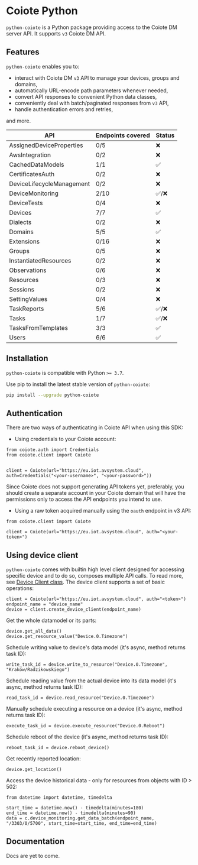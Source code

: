 # Coiote Python

`python-coiote` is a Python package providing access to the Coiote DM server API. It supports `v3` Coiote DM API.

## Features

`python-coiote` enables you to:

- interact with Coiote DM `v3` API to manage your devices, groups and domains,
- automatically URL-encode path parameters whenever needed,
- convert API responses to convenient Python data classes,
- conveniently deal with batch/paginated responses from `v3` API,
- handle authentication errors and retries,

and more.

| API                       | Endpoints covered | Status |
|---------------------------|-------------------|--------|
| AssignedDeviceProperties  | 0/5               | ❌      |
| AwsIntegration            | 0/2               | ❌      |
| CachedDataModels          | 1/1               | ✅      |
| CertificatesAuth          | 0/2               | ❌      |
| DeviceLifecycleManagement | 0/2               | ❌      |
| DeviceMonitoring          | 2/10              | ✅/❌    |
| DeviceTests               | 0/4               | ❌      |
| Devices                   | 7/7               | ✅      |
| Dialects                  | 0/2               | ❌      |
| Domains                   | 5/5               | ✅      |
| Extensions                | 0/16              | ❌      |
| Groups                    | 0/5               | ❌      |
| InstantiatedResources     | 0/2               | ❌      |
| Observations              | 0/6               | ❌      |
| Resources                 | 0/3               | ❌      |
| Sessions                  | 0/2               | ❌      |
| SettingValues             | 0/4               | ❌      |
| TaskReports               | 5/6               | ✅/❌    |
| Tasks                     | 1/7               | ✅/❌    |
| TasksFromTemplates        | 3/3               | ✅      |
| Users                     | 6/6               | ✅      |

## Installation

`python-coiote` is compatible with Python `>= 3.7`.

Use pip to install the latest stable version of `python-coiote`:

```bash
pip install --upgrade python-coiote
```

## Authentication

There are two ways of authenticating in Coiote API when using this SDK:

- Using credentials to your Coiote account:

```
from coiote.auth import Credentials
from coiote.client import Coiote


client = Coiote(url="https://eu.iot.avsystem.cloud", auth=Credentials("<your-username>", "<your-password>")) 
```

Since Coiote does not support generating API tokens yet, preferably, you should create a separate account in your Coiote
domain
that will have the permissions only to access the API endpoints you intend to use.

- Using a raw token acquired manually using the `oauth` endpoint in v3 API:

```
from coiote.client import Coiote

client = Coiote(url="https://eu.iot.avsystem.cloud", auth="<your-token>") 
```

## Using device client

`python-coiote` comes with builtin high level client designed for accessing specific device and to do so, composes
multiple API calls.
To read more, see [Device Client class](src/coiote/device_client.py). The device client supports a set of basic
operations:

```python3
client = Coiote(url="https://eu.iot.avsystem.cloud", auth="<token>")
endpoint_name = "device_name"
device = client.create_device_client(endpoint_name)
```

Get the whole datamodel or its parts:

```python3
device.get_all_data()
device.get_resource_value("Device.0.Timezone")
```

Schedule writing value to device's data model (it's async, method returns task ID):

```python3
write_task_id = device.write_to_resource("Device.0.Timezone", "Kraków/Radzikowskiego")
```

Schedule reading value from the actual device into its data model (it's async, method returns task ID):

```python3
read_task_id = device.read_resource("Device.0.Timezone")
```

Manually schedule executing a resource on a device (it's async, method returns task ID):

```python3
execute_task_id = device.execute_resource("Device.0.Reboot")
```

Schedule reboot of the device (it's async, method returns task ID):

```python3
reboot_task_id = device.reboot_device()
```

Get recently reported location:

```python3
device.get_location()
```

Access the device historical data - only for resources from objects with ID > 502:

```python3
from datetime import datetime, timedelta

start_time = datetime.now() - timedelta(minutes=180)
end_time = datetime.now() - timedelta(minutes=90)
data = c.device_monitoring.get_data_batch(endpoint_name, "/3303/0/5700", start_time=start_time, end_time=end_time)
```

## Documentation

Docs are yet to come.
